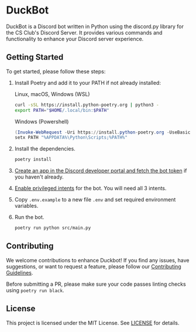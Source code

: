 # DuckBot

DuckBot is a Discord bot written in Python using the discord.py library for the CS Club's Discord Server. It provides various commands and functionality to enhance your Discord server experience.

## Getting Started

To get started, please follow these steps:

1. Install Poetry and add it to your PATH if not already installed:

    Linux, macOS, Windows (WSL)
    ```bash
    curl -sSL https://install.python-poetry.org | python3 -
    export PATH="$HOME/.local/bin:$PATH"
    ```
    Windows (Powershell)
    ```powershell
    (Invoke-WebRequest -Uri https://install.python-poetry.org -UseBasicParsing).Content | py -
    setx PATH "%APPDATA%\Python\Scripts;%PATH%"
    ```

2. Install the dependencies.

    ```bash
    poetry install
    ```

3. [Create an app in the Discord developer portal and fetch the bot token](https://discord.com/developers/docs/quick-start/getting-started#step-1-creating-an-app) if you haven't already.

4. [Enable privileged intents](https://discord.com/developers/docs/topics/gateway#enabling-privileged-intents) for the bot. You will need all 3 intents.

5. Copy `.env.example` to a new file `.env` and set required environment variables.

6. Run the bot.

    ```bash
    poetry run python src/main.py
    ```

## Contributing

We welcome contributions to enhance Duckbot! If you find any issues, have suggestions, or want to request a feature, please follow our [Contributing Guidelines](https://github.com/compsci-adl/.github/blob/main/CONTRIBUTING.md).

Before submitting a PR, please make sure your code passes linting checks using `poetry run black`. 

## License

This project is licensed under the MIT License.
See [LICENSE](LICENSE) for details.
